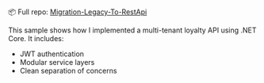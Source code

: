 
📦 Full repo: [Migration-Legacy-To-RestApi](https://github.com/GregHowe/Migration-Legacy-To-RestApi)

This sample shows how I implemented a multi-tenant loyalty API using .NET Core. It includes:
- JWT authentication
- Modular service layers
- Clean separation of concerns

